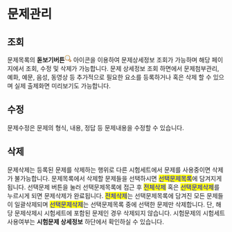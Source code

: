 # 문제관리

## 조회

문제목록의 **돋보기버튼**<img src="../.gitbook/assets/image.png" alt="" data-size="line"> 아이콘을 이용하여 문제상세정보 조회가 가능하며 해당 페이지에서 조회, 수정 및 삭제가 가능합니다. 문제 상세정보 조회 하면에서 문제첨부관리, 예화, 예문, 음성, 동영상 등 추가적으로 필요한 요소를 등록하거나 혹은 삭제 할 수 있으며 실제 출제화면 미리보기도 가능합니다.

## 수정

문제수정은 문제의 형식, 내용, 정답 등 문제내용을 수정할 수 있습니다.

## 삭제

문제삭제는 등록된 문제를 삭제하는 행위로 다른 시험세트에서 문제를 사용중이면 삭제가 불가능합니다. 문제목록에서 삭제할 문제들을 선택하시면 <mark style="color:blue;">선택문제목록</mark>에 담겨지게 됩니다. 선택문제 버튼을 눌러 선택문제목록에 접근 후 <mark style="color:blue;">전체삭제</mark> 혹은 <mark style="color:blue;">선택문제삭제</mark>를 누르시게 되면 문제삭제가 완료됩니다. <mark style="color:blue;">전체삭제</mark>는 선택문제목록에 담겨진 모든 문제들이 일괄삭제되며 <mark style="color:blue;">선택문제삭제</mark>는 선택문제목록 중에 선택한 문제만 삭제합니다. 단, 해당 문제삭제시 시험세트에 포함된 문제인 경우 삭제되지 않습니다. 시험문제의 시험세트 사용여부는 **시험문제 상세정보** 하단에서 확인하실 수 있습니다.

